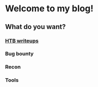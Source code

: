 # Welcome to my blog!

## What do you want?
### [HTB writeups](/hackthebox/write-ups)
### Bug bounty
### Recon
### Tools
